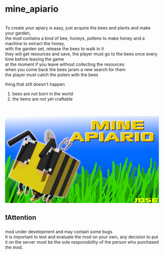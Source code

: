 <h1>mine_apiario</h1>
<br>
To create your apiary is easy, just acquire the bees and plants and make your garden,<br>
the mod contains a kind of bee, honeys, pollens to make honey and a machine to extract the honey,<br>
with the garden set, release the bees to walk in it<br>
they will get resources and save, the player must go to the bees once every time before leaving the game<br>
at the moment if you leave without collecting the resources<br>
when you come back the bees jaram a new search for them<br>
the player must catch the polem with the bees<br>

thing that still doesn't happen<br>
1. bees are not born in the world<br>
2. the items are not yet craftable<br>
</br>
<br>
</div>
<img src="https://github.com/josegamestest/mine_apiario/blob/main/screenshot.png">
</div>
<div>
<h2>❗Attention</h2>
 mod under development and may contain some bugs<br>
 It is important to test and evaluate the mod on your own, any decision to put it on the server must be the sole responsibility of the person who purchased the mod.
   </div>
